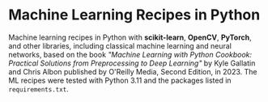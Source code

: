 # Machine Learning Recipes in Python

Machine learning recipes in Python with **scikit-learn**, **OpenCV**, **PyTorch**, and other libraries, including classical machine learning and neural networks, based on the book *"Machine Learning with Python Cookbook: Practical Solutions from Preprocessing to Deep Learning"* by Kyle Gallatin and Chris Albon published by O'Reilly Media, Second Edition, in 2023. The ML recipes were tested with Python 3.11 and the packages listed in `requirements.txt`.
